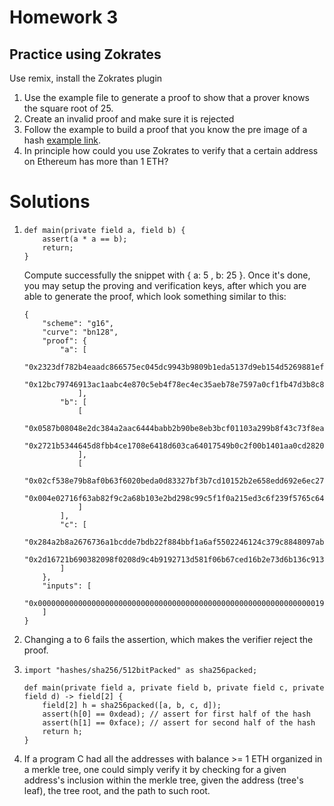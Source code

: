 # Homework 3

## Practice using Zokrates

Use remix, install the Zokrates plugin

1. Use the example file to generate a proof to show that a prover knows the square root of 25.
2. Create an invalid proof and make sure it is rejected
3. Follow the example to build a proof that you know the pre image of a hash [example link](https://zokrates.github.io/examples/sha256example.html).
4. In principle how could you use Zokrates to verify that a certain address on Ethereum has more than 1 ETH?

# Solutions

1. 
    ``` 
    def main(private field a, field b) {
        assert(a * a == b);
        return;
    }
    ```
    Compute successfully the snippet with { a: 5 , b: 25 }. Once it's done, you may setup the proving and verification keys, after which you are able to generate the proof, which look something similar to this:
    ```
    {
        "scheme": "g16",
        "curve": "bn128",
        "proof": {
            "a": [
                    "0x2323df782b4eaadc866575ec045dc9943b9809b1eda5137d9eb154d5269881ef",
                    "0x12bc79746913ac1aabc4e870c5eb4f78ec4ec35aeb78e7597a0cf1fb47d3b8c8"
                ],
            "b": [
                [
                    "0x0587b08048e2dc384a2aac6444babb2b90be8eb3bcf01103a299b8f43c73f8ea",
                    "0x2721b5344645d8fbb4ce1708e6418d603ca64017549b0c2f00b1401aa0cd2820"
                ],
                [
                    "0x02cf538e79b8af0b63f6020beda0d83327bf3b7cd10152b2e658edd692e6ec27",
                    "0x004e02716f63ab82f9c2a68b103e2bd298c99c5f1f0a215ed3c6f239f5765c64"
                ]
            ],
            "c": [
                "0x284a2b8a2676736a1bcdde7bdb22f884bbf1a6af5502246124c379c8848097ab",
                "0x2d16721b690382098f0208d9c4b9192713d581f06b67ced16b2e73d6b136c913"
            ]
        },
        "inputs": [
            "0x0000000000000000000000000000000000000000000000000000000000000019"
        ]
    }
    ```
2. Changing a to 6 fails the assertion, which makes the verifier reject the proof.
3.
    ```
    import "hashes/sha256/512bitPacked" as sha256packed;

    def main(private field a, private field b, private field c, private field d) -> field[2] {
        field[2] h = sha256packed([a, b, c, d]);
        assert(h[0] == 0xdead); // assert for first half of the hash
        assert(h[1] == 0xface); // assert for second half of the hash
        return h;
    }
    ```
4. If a program C had all the addresses with balance >= 1 ETH organized in a merkle tree, one could simply verify it by checking for a given address's inclusion within the merkle tree, given the address (tree's leaf), the tree root, and the path to such root.
